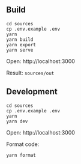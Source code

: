 ## Build

```
cd sources
cp .env.example .env
yarn
yarn build
yarn export
yarn serve
```

Open: http://localhost:3000

Result: `sources/out`

## Development

```
cd sources
cp .env.example .env
yarn
yarn dev
```

Open: http://localhost:3000

Format code:

```
yarn format
```
